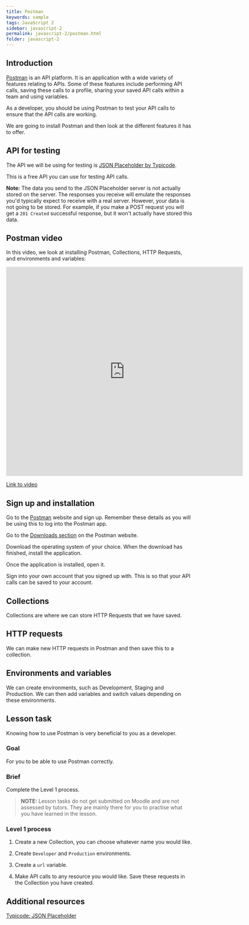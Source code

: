 ```yaml
---
title: Postman
keywords: sample
tags: JavaScript 2
sidebar: javascript-2
permalink: javascript-2/postman.html
folder: javascript-2
---
```


## Introduction

[Postman](https://www.postman.com/) is an API platform. It is an application with a wide variety of features relating to APIs. Some of these features include performing API calls, saving these calls to a profile, sharing your saved API calls within a team and using variables.

As a developer, you should be using Postman to test your API calls to ensure that the API calls are working.

We are going to install Postman and then look at the different features it has to offer.

## API for testing

The API we will be using for testing is [JSON Placeholder by Typicode](https://jsonplaceholder.typicode.com/).

This is a free API you can use for testing API calls.

**Note:** The data you send to the JSON Placeholder server is not actually stored on the server. The responses you receive will emulate the responses you'd typically expect to receive with a real server. However, your data is not going to be stored. For example, if you make a POST request you will get a `201 Created` successful response, but it won't actually have stored this data.

## Postman video

In this video, we look at installing Postman, Collections, HTTP Requests, and environments and variables:

<iframe src="https://player.vimeo.com/video/746299609?h=95fce22f28" width="640" height="564" frameborder="0" allow="autoplay; fullscreen" allowfullscreen></iframe>

<a href="https://player.vimeo.com/video/746299609?h=95fce22f28" target="_blank" alt="Classes video">Link to video</a>

## Sign up and installation

Go to the [Postman](https://www.postman.com/) website and sign up. Remember these details as you will be using this to log into the Postman app.

Go to the [Downloads section](https://www.postman.com/downloads/) on the Postman website.

Download the operating system of your choice. When the download has finished, install the application.

Once the application is installed, open it.

Sign into your own account that you signed up with. This is so that your API calls can be saved to your account.

## Collections

Collections are where we can store HTTP Requests that we have saved.

## HTTP requests

We can make new HTTP requests in Postman and then save this to a collection.

## Environments and variables

We can create environments, such as Development, Staging and Production. We can then add variables and switch values depending on these environments.

## Lesson task

Knowing how to use Postman is very beneficial to you as a developer.

### Goal

For you to be able to use Postman correctly.

### Brief

Complete the Level 1 process.

> <b>NOTE:</b> Lesson tasks do not get submitted on Moodle and are not assessed by tutors. They are mainly there for you to practise what you have learned in the lesson.

### Level 1 process

1. Create a new Collection, you can choose whatever name you would like.

2. Create `Developer` and `Production` environments.

3. Create a `url` variable.

4. Make API calls to any resource you would like. Save these requests in the Collection you have created.

## Additional resources

[Typicode: JSON Placeholder](https://jsonplaceholder.typicode.com/)
